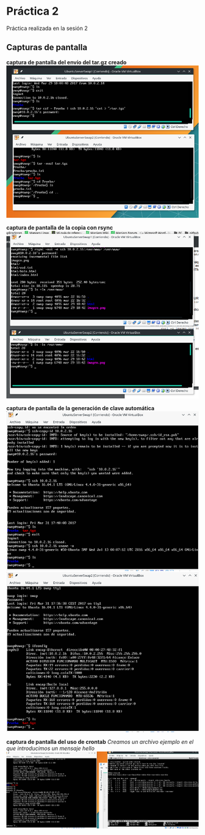# Práctica 2

Práctica realizada en la sesión 2

## Capturas de pantalla

**captura de pantalla del envío del tar.gz creado**
![imagen](https://github.com/AntonioJA/SWAP1617/blob/master/Pr%C3%A1ctica2/tarssh.png)



**captura de pantalla de la copia con rsync**
![imagen](https://github.com/AntonioJA/SWAP1617/blob/master/Pr%C3%A1ctica2/rsync.png)


**captura de pantalla de la generación de clave automática**
![imagen](https://github.com/AntonioJA/SWAP1617/blob/master/Pr%C3%A1ctica2/keygen1.png)
![imagen](https://github.com/AntonioJA/SWAP1617/blob/master/Pr%C3%A1ctica2/keygen2.png)


**captura de pantalla del uso de crontab**
*Creamos un archivo ejemplo en el que introducimos un mensaje hello*
![imagen](https://github.com/AntonioJA/SWAP1617/blob/master/Pr%C3%A1ctica2/crontab.png)
